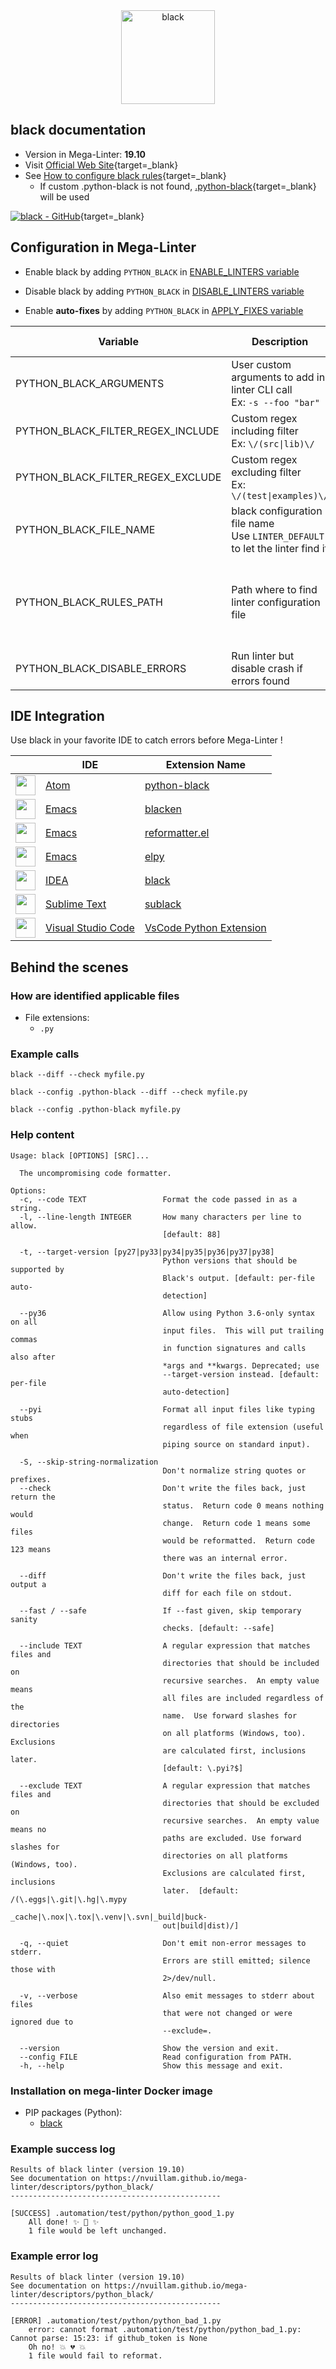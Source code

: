 <!-- markdownlint-disable MD033 MD041 -->
<!-- Generated by .automation/build.py, please do not update manually -->

<div align="center">
  <a href="https://black.readthedocs.io/en/stable/" target="blank" title="Visit linter Web Site">
    <img src="https://raw.githubusercontent.com/psf/black/master/docs/_static/logo2-readme.png" alt="black" height="150px" class="megalinter-banner">
  </a>
</div>

## black documentation

- Version in Mega-Linter: **19.10**
- Visit [Official Web Site](https://black.readthedocs.io/en/stable/){target=_blank}
- See [How to configure black rules](https://black.readthedocs.io/en/stable/compatible_configs.html){target=_blank}
  - If custom .python-black is not found, [.python-black](https://github.com/nvuillam/mega-linter/tree/master/TEMPLATES/.python-black){target=_blank} will be used

[![black - GitHub](https://gh-card.dev/repos/psf/black.svg?fullname=)](https://github.com/psf/black){target=_blank}

## Configuration in Mega-Linter

- Enable black by adding `PYTHON_BLACK` in [ENABLE_LINTERS variable](/configuration/#activation-and-deactivation)
- Disable black by adding `PYTHON_BLACK` in [DISABLE_LINTERS variable](/configuration/#activation-and-deactivation)

- Enable **auto-fixes** by adding `PYTHON_BLACK` in [APPLY_FIXES variable](/configuration/#apply-fixes)

| Variable | Description | Default value |
| ----------------- | -------------- | -------------- |
| PYTHON_BLACK_ARGUMENTS | User custom arguments to add in linter CLI call<br/>Ex: `-s --foo "bar"` |  |
| PYTHON_BLACK_FILTER_REGEX_INCLUDE | Custom regex including filter<br/>Ex: `\/(src\|lib)\/` | Include every file |
| PYTHON_BLACK_FILTER_REGEX_EXCLUDE | Custom regex excluding filter<br/>Ex: `\/(test\|examples)\/` | Exclude no file |
| PYTHON_BLACK_FILE_NAME | black configuration file name</br>Use `LINTER_DEFAULT` to let the linter find it | `.python-black` |
| PYTHON_BLACK_RULES_PATH | Path where to find linter configuration file | Workspace folder, then Mega-Linter default rules |
| PYTHON_BLACK_DISABLE_ERRORS | Run linter but disable crash if errors found | `false` |

## IDE Integration

Use black in your favorite IDE to catch errors before Mega-Linter !

| <!-- --> | IDE | Extension Name |
| :--: | ----------------- | -------------- |
| <img src="https://github.com/nvuillam/mega-linter/raw/master/docs/assets/icons/atom.ico" alt="" height="32px" class="megalinter-icon"></a> | [Atom](https://atom.io/) | [python-black](https://atom.io/packages/python-black) |
| <img src="https://github.com/nvuillam/mega-linter/raw/master/docs/assets/icons/emacs.ico" alt="" height="32px" class="megalinter-icon"></a> | [Emacs](https://www.gnu.org/software/emacs/) | [blacken](https://github.com/pythonic-emacs/blacken) |
| <img src="https://github.com/nvuillam/mega-linter/raw/master/docs/assets/icons/emacs.ico" alt="" height="32px" class="megalinter-icon"></a> | [Emacs](https://www.gnu.org/software/emacs/) | [reformatter.el](https://github.com/purcell/reformatter.el) |
| <img src="https://github.com/nvuillam/mega-linter/raw/master/docs/assets/icons/emacs.ico" alt="" height="32px" class="megalinter-icon"></a> | [Emacs](https://www.gnu.org/software/emacs/) | [elpy](https://github.com/jorgenschaefer/elpy) |
| <img src="https://github.com/nvuillam/mega-linter/raw/master/docs/assets/icons/idea.ico" alt="" height="32px" class="megalinter-icon"></a> | [IDEA](https://www.jetbrains.com/products.html#type=ide) | [black](https://black.readthedocs.io/en/stable/editor_integration.html#pycharm-intellij-idea) |
| <img src="https://github.com/nvuillam/mega-linter/raw/master/docs/assets/icons/sublime.ico" alt="" height="32px" class="megalinter-icon"></a> | [Sublime Text](https://www.sublimetext.com/) | [sublack](https://github.com/jgirardet/sublack) |
| <img src="https://github.com/nvuillam/mega-linter/raw/master/docs/assets/icons/vscode.ico" alt="" height="32px" class="megalinter-icon"></a> | [Visual Studio Code](https://code.visualstudio.com/) | [VsCode Python Extension](https://marketplace.visualstudio.com/items?itemName=ms-python.python) |

## Behind the scenes

### How are identified applicable files

- File extensions:
  - `.py`

<!-- markdownlint-disable -->
<!-- /* cSpell:disable */ -->

### Example calls

```shell
black --diff --check myfile.py
```

```shell
black --config .python-black --diff --check myfile.py
```

```shell
black --config .python-black myfile.py
```


### Help content

```shell
Usage: black [OPTIONS] [SRC]...

  The uncompromising code formatter.

Options:
  -c, --code TEXT                 Format the code passed in as a string.
  -l, --line-length INTEGER       How many characters per line to allow.
                                  [default: 88]

  -t, --target-version [py27|py33|py34|py35|py36|py37|py38]
                                  Python versions that should be supported by
                                  Black's output. [default: per-file auto-
                                  detection]

  --py36                          Allow using Python 3.6-only syntax on all
                                  input files.  This will put trailing commas
                                  in function signatures and calls also after
                                  *args and **kwargs. Deprecated; use
                                  --target-version instead. [default: per-file
                                  auto-detection]

  --pyi                           Format all input files like typing stubs
                                  regardless of file extension (useful when
                                  piping source on standard input).

  -S, --skip-string-normalization
                                  Don't normalize string quotes or prefixes.
  --check                         Don't write the files back, just return the
                                  status.  Return code 0 means nothing would
                                  change.  Return code 1 means some files
                                  would be reformatted.  Return code 123 means
                                  there was an internal error.

  --diff                          Don't write the files back, just output a
                                  diff for each file on stdout.

  --fast / --safe                 If --fast given, skip temporary sanity
                                  checks. [default: --safe]

  --include TEXT                  A regular expression that matches files and
                                  directories that should be included on
                                  recursive searches.  An empty value means
                                  all files are included regardless of the
                                  name.  Use forward slashes for directories
                                  on all platforms (Windows, too).  Exclusions
                                  are calculated first, inclusions later.
                                  [default: \.pyi?$]

  --exclude TEXT                  A regular expression that matches files and
                                  directories that should be excluded on
                                  recursive searches.  An empty value means no
                                  paths are excluded. Use forward slashes for
                                  directories on all platforms (Windows, too).
                                  Exclusions are calculated first, inclusions
                                  later.  [default: /(\.eggs|\.git|\.hg|\.mypy
                                  _cache|\.nox|\.tox|\.venv|\.svn|_build|buck-
                                  out|build|dist)/]

  -q, --quiet                     Don't emit non-error messages to stderr.
                                  Errors are still emitted; silence those with
                                  2>/dev/null.

  -v, --verbose                   Also emit messages to stderr about files
                                  that were not changed or were ignored due to
                                  --exclude=.

  --version                       Show the version and exit.
  --config FILE                   Read configuration from PATH.
  -h, --help                      Show this message and exit.
```

### Installation on mega-linter Docker image

- PIP packages (Python):
  - [black](https://pypi.org/project/black)

### Example success log

```shell
Results of black linter (version 19.10)
See documentation on https://nvuillam.github.io/mega-linter/descriptors/python_black/
-----------------------------------------------

[SUCCESS] .automation/test/python/python_good_1.py
    All done! ✨ 🍰 ✨
    1 file would be left unchanged.

```

### Example error log

```shell
Results of black linter (version 19.10)
See documentation on https://nvuillam.github.io/mega-linter/descriptors/python_black/
-----------------------------------------------

[ERROR] .automation/test/python/python_bad_1.py
    error: cannot format .automation/test/python/python_bad_1.py: Cannot parse: 15:23: if github_token is None
    Oh no! 💥 💔 💥
    1 file would fail to reformat.

```
